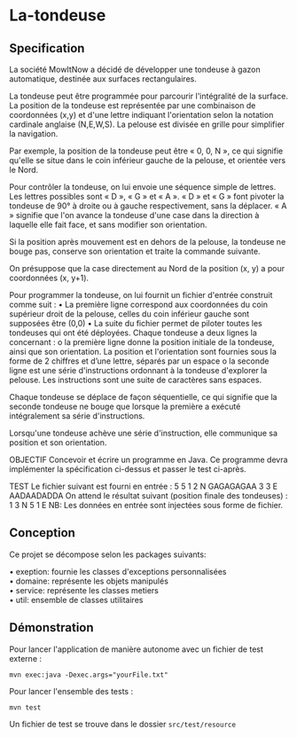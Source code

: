 # La-tondeuse

## Specification

La société MowItNow a décidé de développer une tondeuse à gazon automatique, destinée aux surfaces rectangulaires.

La tondeuse peut être programmée pour parcourir l'intégralité de la surface. La
position de la tondeuse est représentée par une combinaison de coordonnées (x,y)
et d'une lettre indiquant l'orientation selon la notation cardinale anglaise (N,E,W,S).
La pelouse est divisée en grille pour simplifier la navigation.

Par exemple, la position de la tondeuse peut être « 0, 0, N », ce qui signifie qu'elle
se situe dans le coin inférieur gauche de la pelouse, et orientée vers le Nord.

Pour contrôler la tondeuse, on lui envoie une séquence simple de lettres. Les lettres
possibles sont « D », « G » et « A ». « D » et « G » font pivoter la tondeuse de 90° à
droite ou à gauche respectivement, sans la déplacer. « A » signifie que l'on avance
la tondeuse d'une case dans la direction à laquelle elle fait face, et sans modifier
son orientation.

Si la position après mouvement est en dehors de la pelouse, la tondeuse ne bouge
pas, conserve son orientation et traite la commande suivante.

On présuppose que la case directement au Nord de la position (x, y) a pour
coordonnées (x, y+1).

Pour programmer la tondeuse, on lui fournit un fichier d'entrée construit comme
suit :
  • La première ligne correspond aux coordonnées du coin supérieur droit de la
    pelouse, celles du coin inférieur gauche sont supposées être (0,0)
  • La suite du fichier permet de piloter toutes les tondeuses qui ont été
déployées. Chaque tondeuse a deux lignes la concernant :
      o la première ligne donne la position initiale de la tondeuse, ainsi que
son orientation. La position et l'orientation sont fournies sous la forme
de 2 chiffres et d’une lettre, séparés par un espace
      o la seconde ligne est une série d'instructions ordonnant à la tondeuse
d'explorer la pelouse. Les instructions sont une suite de caractères sans
espaces.

Chaque tondeuse se déplace de façon séquentielle, ce qui signifie que la seconde
tondeuse ne bouge que lorsque la première a exécuté intégralement sa série
d'instructions.

Lorsqu'une tondeuse achève une série d'instruction, elle communique sa position
et son orientation.

OBJECTIF
Concevoir et écrire un programme en Java. Ce programme devra implémenter la
spécification ci-dessus et passer le test ci-après.

TEST
Le fichier suivant est fourni en entrée : 5 5 1 2 N GAGAGAGAA 3 3 E AADAADADDA
On attend le résultat suivant (position finale des tondeuses) : 1 3 N 5 1 E NB: Les
données en entrée sont injectées sous forme de fichier.


## Conception

Ce projet se décompose selon les packages suivants:
  
  • exeption: fournie les classes d'exceptions personnalisées <br />
  • domaine: représente les objets manipulés <br />
  • service: représente les classes metiers <br />
  • util: ensemble de classes utilitaires <br />

## Démonstration

Pour lancer l'application de manière autonome avec un fichier de test externe :

```mvn exec:java -Dexec.args="yourFile.txt"```

Pour lancer l'ensemble des tests :

```mvn test```

Un fichier de test se trouve dans le dossier ```src/test/resource```
